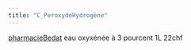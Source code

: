 ```yaml
---
title: "C_PeroxydeHydrogène"
---
```


[pharmacieBedat](notes/utilisateurs/fournisseurs/pharmacieBedat.md) eau oxyxénée à 3 pourcent 1L 22chf